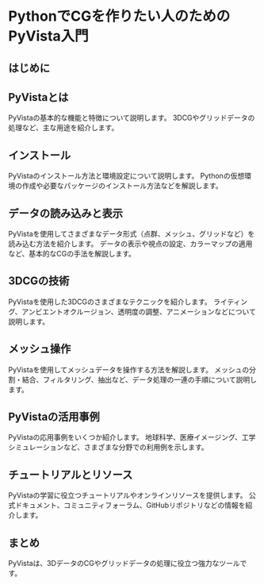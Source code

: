 # PythonでCGを作りたい人のためのPyVista入門

## はじめに

## PyVistaとは
PyVistaの基本的な機能と特徴について説明します。
3DCGやグリッドデータの処理など、主な用途を紹介します。

## インストール
PyVistaのインストール方法と環境設定について説明します。
Pythonの仮想環境の作成や必要なパッケージのインストール方法などを解説します。

## データの読み込みと表示
PyVistaを使用してさまざまなデータ形式（点群、メッシュ、グリッドなど）を読み込む方法を紹介します。
データの表示や視点の設定、カラーマップの適用など、基本的なCGの手法を解説します。

## 3DCGの技術
PyVistaを使用した3DCGのさまざまなテクニックを紹介します。
ライティング、アンビエントオクルージョン、透明度の調整、アニメーションなどについて説明します。

## メッシュ操作
PyVistaを使用してメッシュデータを操作する方法を解説します。
メッシュの分割・結合、フィルタリング、抽出など、データ処理の一連の手順について説明します。

## PyVistaの活用事例
PyVistaの応用事例をいくつか紹介します。
地球科学、医療イメージング、工学シミュレーションなど、さまざまな分野での利用例を示します。

## チュートリアルとリソース
PyVistaの学習に役立つチュートリアルやオンラインリソースを提供します。
公式ドキュメント、コミュニティフォーラム、GitHubリポジトリなどの情報を紹介します。

## まとめ
PyVistaは、3DデータのCGやグリッドデータの処理に役立つ強力なツールです。


